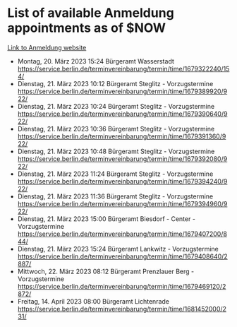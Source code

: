 # List of available Anmeldung appointments as of $NOW
[Link to Anmeldung website](https://service.berlin.de/terminvereinbarung/termin/tag.php?termin=1&anliegen[]=120686&dienstleisterlist=122210,122217,327316,122219,327312,122227,327314,122231,327346,122243,327348,122254,122252,329742,122260,329745,122262,329748,122271,327278,122273,327274,122277,327276,330436,122280,327294,122282,327290,122284,327292,122291,327270,122285,327266,122286,327264,122296,327268,150230,329760,122297,327286,122294,327284,122312,329763,122314,329775,122304,327330,122311,327334,122309,327332,317869,122281,327352,122279,329772,122283,122276,327324,122274,327326,122267,329766,122246,327318,122251,327320,122257,327322,122208,327298,122226,327300&herkunft=http%3A%2F%2Fservice.berlin.de%2Fdienstleistung%2F120686%2F)
- Montag, 20. März 2023 15:24 Bürgeramt Wasserstadt https://service.berlin.de/terminvereinbarung/termin/time/1679322240/154/
- Dienstag, 21. März 2023 10:12 Bürgeramt Steglitz - Vorzugstermine https://service.berlin.de/terminvereinbarung/termin/time/1679389920/922/
- Dienstag, 21. März 2023 10:24 Bürgeramt Steglitz - Vorzugstermine https://service.berlin.de/terminvereinbarung/termin/time/1679390640/922/
- Dienstag, 21. März 2023 10:36 Bürgeramt Steglitz - Vorzugstermine https://service.berlin.de/terminvereinbarung/termin/time/1679391360/922/
- Dienstag, 21. März 2023 10:48 Bürgeramt Steglitz - Vorzugstermine https://service.berlin.de/terminvereinbarung/termin/time/1679392080/922/
- Dienstag, 21. März 2023 11:24 Bürgeramt Steglitz - Vorzugstermine https://service.berlin.de/terminvereinbarung/termin/time/1679394240/922/
- Dienstag, 21. März 2023 11:36 Bürgeramt Steglitz - Vorzugstermine https://service.berlin.de/terminvereinbarung/termin/time/1679394960/922/
- Dienstag, 21. März 2023 15:00 Bürgeramt Biesdorf - Center - Vorzugstermine https://service.berlin.de/terminvereinbarung/termin/time/1679407200/844/
- Dienstag, 21. März 2023 15:24 Bürgeramt Lankwitz - Vorzugstermine https://service.berlin.de/terminvereinbarung/termin/time/1679408640/2887/
- Mittwoch, 22. März 2023 08:12 Bürgeramt Prenzlauer Berg - Vorzugstermine https://service.berlin.de/terminvereinbarung/termin/time/1679469120/2872/
- Freitag, 14. April 2023 08:00 Bürgeramt Lichtenrade https://service.berlin.de/terminvereinbarung/termin/time/1681452000/231/
